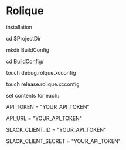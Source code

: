 # Rolique

installation



cd $ProjectDir

mkdir BuildConfig

cd BuildConfig/

touch debug.rolque.xcconfig

touch release.rolique.xcconfig


set contents for each:

API_TOKEN = "YOUR_API_TOKEN"

API_URL = "YOUR_API_TOKEN"

SLACK_CLIENT_ID = "YOUR_API_TOKEN"

SLACK_CLIENT_SECRET = "YOUR_API_TOKEN"


